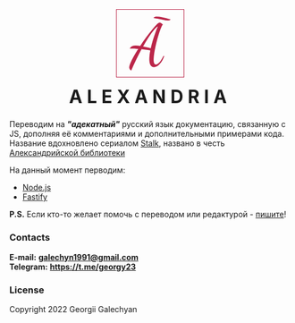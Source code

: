<p style='width: 100px; height: 100px; margin: 0 auto; padding: 10px; border: 1px solid #bb2649;'>
  <svg role='img' viewBox="0 0 32 32" aria-labelledby="alexandria">
        <path d="M 5.4935331,19.029725 H 4.3054955 Q 4.678879,18.045348 5.6123369,17.654997 6.4857148,17.289755 7.6710366,17.26634 a 8.2999673,8.2999673 0 0 1 0.1646305,-0.0013 q 0.5770441,0 1.1880356,0.06789 a 27.446389,27.446389 0 0 1 1.1754773,0.157159 30.016287,30.016287 0 0 1 0.08045,0.01256 q 1.73114,-2.613782 3.547144,-5.074721 1.816002,-2.4609305 3.394393,-4.3787626 1.464001,-1.7786628 2.475194,-2.7545511 A 13.905808,13.905808 0 0 1 19.851824,5.1467496 6.5725647,6.5725647 0 0 1 20.294448,4.7533411 Q 20.7493,4.3877578 21.118268,4.2621659 a 1.1282967,1.1282967 0 0 1 0.362867,-0.065855 1.1574882,1.1574882 0 0 1 0.33027,0.051253 q 0.236589,0.070602 0.501349,0.2372686 A 4.4612493,4.4612493 0 0 1 22.72348,4.77947 q 0.202643,0.1625917 0.41445,0.364219 a 8.1652154,8.1652154 0 0 1 0.142227,0.1388003 1.1130212,1.1130212 0 0 0 -0.169378,0.1768489 q -0.29328,0.3692886 -0.696195,1.2657481 -0.526123,1.1710681 -1.120145,2.9361509 -0.594018,1.7650868 -1.171068,3.8696048 -0.577048,2.104528 -1.06923,4.293911 -0.492191,2.189381 -0.780717,4.158135 -0.232172,1.584161 -0.27766,2.860791 a 16.954997,16.954997 0 0 0 -0.01085,0.601492 9.316256,9.316256 0 0 0 0.02749,0.740994 q 0.05737,0.716891 0.234892,1.194144 a 2.5403641,2.5403641 0 0 0 0.02616,0.06754 1.4354891,1.4354891 0 0 0 0.193141,0.344532 0.92904576,0.92904576 0 0 0 0.774261,0.368289 1.5987593,1.5987593 0 0 0 0.650035,-0.151064 q 0.510174,-0.22708 1.087223,-0.794959 a 7.5158638,7.5158638 0 0 0 0.265443,-0.275963 9.7704237,9.7704237 0 0 0 0.719952,-0.896459 Q 22.66309,25.06973 23.433619,23.62304 a 35.889948,35.889948 0 0 0 0.253904,-0.486068 l 0.339437,0.339445 a 16.369801,16.369801 0 0 1 -1.038005,2.25895 q -0.673787,1.202294 -1.505077,2.128285 a 10.233758,10.233758 0 0 1 -0.05365,0.05939 q -1.578388,1.73115 -3.275589,1.73115 A 2.4283496,2.4283496 0 0 1 17.270398,29.501181 Q 16.656002,29.2629 16.270056,28.653607 A 2.8675835,2.8675835 0 0 1 16.134964,28.415321 5.0946458,5.0946458 0 0 1 15.740193,27.32063 q -0.131025,-0.536317 -0.188728,-1.170049 a 11.605772,11.605772 0 0 1 -0.04449,-1.044794 q 0,-1.086203 0.152752,-2.376077 a 35.154364,35.154364 0 0 1 0.295989,-1.992168 40.08643,40.08643 0 0 1 0.128309,-0.689404 Q 14.590487,19.810458 13.351539,19.6577 12.112584,19.504956 11.06032,19.369178 9.4649596,22.3223 7.9544494,25.44514 A 143.96441,143.96441 0 0 0 5.1944677,31.494634 132.49373,132.49373 0 0 0 5.1540734,31.589 Q 4.4358401,31.164345 4.2199567,30.69286 A 1.1082695,1.1082695 0 0 1 4.2036637,30.655536 3.5529125,3.5529125 0 0 1 4.0919881,30.349014 Q 4.0458243,30.200343 4.0230824,30.069315 A 1.427003,1.427003 0 0 1 4,29.823895 3.6048453,3.6048453 0 0 1 4.0661906,29.172515 Q 4.2148652,28.370761 4.6958509,27.24416 5.3917012,25.614851 6.5627672,23.527297 7.7338335,21.439746 9.1594775,19.199446 8.2959445,19.12952 7.6089205,19.091503 a 35.348872,35.348872 0 0 0 -0.5879102,-0.02784 53.811371,53.811371 0 0 0 -0.6286418,-0.02072 q -0.4955813,-0.01324 -0.8988354,-0.01324 z m 10.8281159,-0.16972 q 0.509159,-2.240301 1.188035,-4.531512 0.678882,-2.291216 1.442618,-4.3617955 a 86.35709,86.35709 0 0 1 0.652067,-1.7141722 q 0.30651,-0.7796934 0.59809,-1.4687547 A 49.239408,49.239408 0 0 1 20.394922,6.334696 5.9829607,5.9829607 0 0 0 19.705862,6.8357038 Q 18.91293,7.4942193 17.96793,8.6259108 16.786685,10.040689 15.4924,11.981952 a 57.881536,57.881536 0 0 0 -0.426676,0.64934 q -1.527478,2.359104 -3.122843,5.176451 1.154091,0.237605 2.291217,0.526137 1.137122,0.288519 2.087551,0.526125 z M 25.818144,2.9501438 a 7.7422727,7.7422727 0 0 0 0.584857,0.024099 q 0.477253,0 0.838073,-0.2331945 A 1.641868,1.641868 0 0 0 27.692869,2.2953652 Q 26.504834,1.9219823 25.062213,1.5655706 23.619602,1.2091588 22.193954,0.95457956 A 17.49403,17.49403 0 0 0 21.143387,0.79877685 14.10608,14.10608 0 0 0 19.512379,0.7 q -1.221983,0 -1.561426,0.8825425 a 11.478821,11.478821 0 0 1 0.392057,0.041074 q 0.330953,0.040394 0.70977,0.1035291 a 24.462038,24.462038 0 0 1 0.782068,0.1439215 q 1.103174,0.2206359 2.342134,0.4752157 A 71.568758,71.568758 0 0 0 22.9397,2.498691 60.96092,60.96092 0 0 0 24.536085,2.7875546 17.652883,17.652883 0 0 0 25.215297,2.888028 q 0.320432,0.04074 0.602847,0.062116 z"
        fill="#bb2649"/>
    </svg>
</p>

<h1 style="margin-top: 15px; text-align: center; font-size: 32px; letter-spacing: 0.5rem;">
    ALEXANDRIA
</h1>

Переводим на **_"адекатный"_** русский язык документацию, связанную с JS, дополняя её комментариями и дополнительными примерами кода.  
Название вдохновлено сериалом [Stalk](https://www.france.tv/slash/stalk/), названо в честь [Александрийской библиотеки](https://ru.wikipedia.org/wiki/%D0%90%D0%BB%D0%B5%D0%BA%D1%81%D0%B0%D0%BD%D0%B4%D1%80%D0%B8%D0%B9%D1%81%D0%BA%D0%B0%D1%8F_%D0%B1%D0%B8%D0%B1%D0%BB%D0%B8%D0%BE%D1%82%D0%B5%D0%BA%D0%B0)

На данный момент перводим:

- [Node.js](https://nodejs.org/en/)
- [Fastify](https://www.fastify.io/)

**P.S.** Если кто-то желает помочь с переводом или редактурой - [пишите](#контактные-данные)!

### **Contacts**

**E-mail:** **galechyn1991@gmail.com**  
**Telegram:** **https://t.me/georgy23**

### **License**

Copyright 2022 Georgii Galechyan
